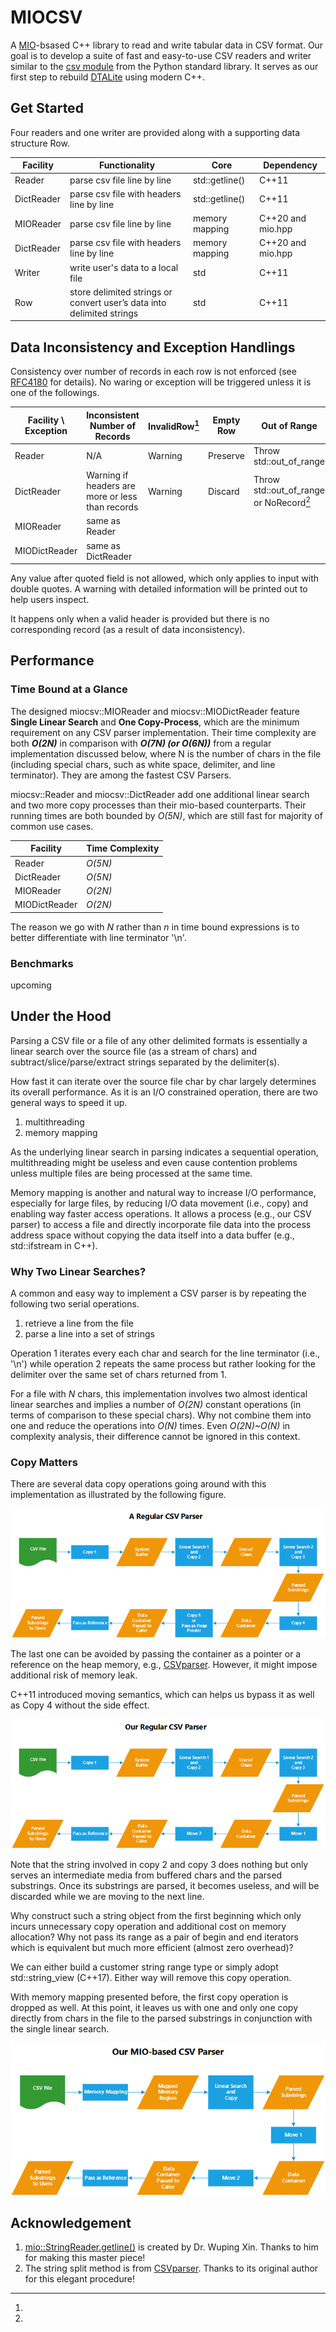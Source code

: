 # MIOCSV

A [MIO](https://github.com/wxinix/wxlib/tree/main/mio)-bsased C++ library to read and write tabular data in CSV format. Our goal is to develop a suite of fast and easy-to-use CSV readers and writer similar to the [csv module](https://docs.python.org/3/library/csv.html#module-csv) from the Python standard library. It serves as our first step to rebuild [DTALite](https://github.com/asu-trans-ai-lab/DTALite) using modern C++.

## Get Started
Four readers and one writer are provided along with a supporting data structure Row.

Facility | Functionality | Core | Dependency
---------| --------------| -----------| ----------
Reader | parse csv file line by line | std::getline() | C++11
DictReader | parse csv file with headers line by line | std::getline() | C++11
MIOReader | parse csv file line by line | memory mapping | C++20 and mio.hpp
DictReader | parse csv file with headers line by line | memory mapping | C++20 and mio.hpp
Writer | write user's data to a local file | std | C++11
Row | store delimited strings or convert user’s data into delimited strings | std | C++11

## Data Inconsistency and Exception Handlings

Consistency over number of records in each row is not enforced (see [RFC4180](https://www.rfc-editor.org/rfc/rfc4180.txt) for details). No waring or exception will be triggered unless it is one of the followings.

Facility \ Exception | Inconsistent Number of Records | InvalidRow[^1] | Empty Row | Out of Range
---------------------| -------------------------------| -----------| ----------|--------------
Reader | N/A | Warning | Preserve | Throw std::out_of_range
DictReader | Warning if headers are more or less than records | Warning | Discard | Throw std::out_of_range or NoRecord[^2]
MIOReader | same as Reader
MIODictReader | same as DictReader

[^1]:
Any value after quoted field is not allowed, which only applies to input with double quotes. A warning with detailed information will be printed out to help users inspect.

[^2]:
It happens only when a valid header is provided but there is no corresponding record (as a result of data inconsistency).

## Performance
### Time Bound at a Glance
The designed miocsv::MIOReader and miocsv::MIODictReader feature **Single Linear Search** and **One Copy-Process**, which are the minimum requirement on any CSV parser implementation. Their time complexity are both _**O(2N)**_ in comparison with _**O(7N) (or O(6N))**_ from a regular implementation discussed below, where N is the number of chars in the file (including special chars, such as white space, delimiter, and line terminator).  They are among the fastest CSV Parsers.

miocsv::Reader and miocsv::DictReader add one additional linear search and two more copy processes than their mio-based counterparts. Their running times are both bounded by _O(5N)_, which are still fast for majority of common use cases.

Facility | Time Complexity
---------| ---------------
Reader | _O(5N)_
DictReader |_O(5N)_
MIOReader | _O(2N)_
MIODictReader |_O(2N)_

The reason we go with _N_ rather than _n_ in time bound expressions is to better differentiate with line terminator '\n'.

### Benchmarks
upcoming

## Under the Hood
Parsing a CSV file or a file of any other delimited formats is essentially a linear search over the source file (as a stream of chars) and subtract/slice/parse/extract strings separated by the delimiter(s).

How fast it can iterate over the source file char by char largely determines its overall performance. As it is an I/O constrained operation, there are two general ways to speed it up.

1. multithreading
2. memory mapping

As the underlying linear search in parsing indicates a sequential operation, multithreading might be useless and even cause contention problems unless multiple files are being processed at the same time.

Memory mapping is another and natural way to increase I/O performance, especially for large files, by reducing I/O data movement (i.e., copy) and enabling way faster access operations. It allows a process (e.g., our CSV parser) to access a file and directly incorporate file data into the process address space without copying the data itself into a data buffer (e.g., std::ifstream in C++).

### Why Two Linear Searches?
A common and easy way to implement a CSV parser is by repeating the following two serial operations.

1. retrieve a line from the file
2. parse a line into a set of strings

Operation 1 iterates every each char and search for the line terminator (i.e., '\n') while operation 2 repeats the same process but rather looking for the delimiter over the same set of chars returned from 1.

For a file with _N_ chars, this implementation involves two almost identical linear searches and implies a number of _O(2N)_ constant operations (in terms of comparison to these special chars). Why not combine them into one and reduce the operations into _O(N)_ times.  Even _O(2N)~O(N)_ in complexity analysis, their difference cannot be ignored in this context.
### Copy Matters

There are several data copy operations going around with this implementation as illustrated by the following figure.

![Regular CSV Parser](pic/regular1.png)

The last one can be avoided by passing the container as a pointer or a reference on the heap memory, e.g., [CSVparser](https://github.com/rsylvian/CSVparser). However, it might impose additional risk of memory leak.

C++11 introduced moving semantics, which can helps us bypass it as well as Copy 4 without the side effect.

![Our Regular CSV Parser](pic/regular2.png)

Note that the string involved in copy 2 and copy 3 does nothing but only serves an intermediate media from buffered chars and the parsed substrings. Once its substrings are parsed, it becomes useless, and will be discarded while we are moving to the next line.

Why construct such a string object from the first beginning which only incurs unnecessary copy operation and additional cost on memory allocation? Why not pass its range as a pair of begin and end iterators which is equivalent but much more efficient (almost zero overhead)?

We can either build a customer string range type or simply adopt std::string_view (C++17). Either way will remove this copy operation.

With memory mapping presented before, the first copy operation is dropped as well. At this point, it leaves us with one and only one copy directly from chars in the file to the parsed substrings in conjunction with the single linear search.

![Our MIO-Based CSV Parser](pic/mio.png)

## Acknowledgement
1. [mio::StringReader.getline()](https://github.com/wxinix/wxlib/blob/main/mio/include/mio/stringreader.hpp) is created by Dr. Wuping Xin. Thanks to him for making this master piece!
2. The string split method is from [CSVparser](https://github.com/rsylvian/CSVparser). Thanks to its original author for this elegant procedure!